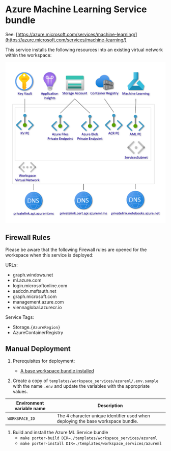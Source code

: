# Azure Machine Learning Service bundle

See: [https://azure.microsoft.com/services/machine-learning/](https://azure.microsoft.com/services/machine-learning/)

This service installs the following resources into an existing virtual network within the workspace:

![Azure Machine Learning Service](../../../templates/workspace_services/azureml/images/aml_service.png)

## Firewall Rules

Please be aware that the following Firewall rules are opened for the workspace when this service is deployed:

URLs:

- graph.windows.net
- ml.azure.com
- login.microsoftonline.com
- aadcdn.msftauth.net
- graph.microsoft.com
- management.azure.com
- viennaglobal.azurecr.io

Service Tags:

- Storage.`{AzureRegion}`
- AzureContainerRegistry

## Manual Deployment

1. Prerequisites for deployment:
    - [A base workspace bundle installed](../../../templates/workspaces/base)

1. Create a copy of `templates/workspace_services/azureml/.env.sample` with the name `.env` and update the variables with the appropriate values.

| Environment variable name | Description |
| ------------------------- | ----------- |
| `WORKSPACE_ID` | The 4 character unique identifier used when deploying the base workspace bundle. |

1. Build and install the Azure ML Service bundle
    - `make porter-build DIR=./templates/workspace_services/azureml`
    - `make porter-install DIR=./templates/workspace_services/azureml`
